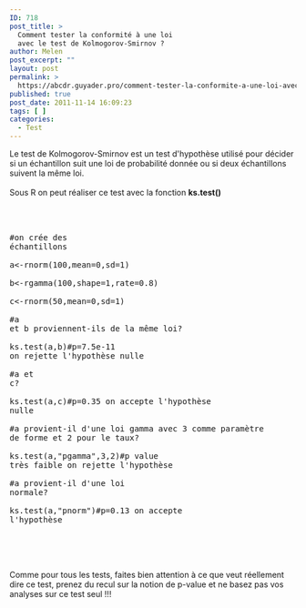 ```yaml
---
ID: 718
post_title: >
  Comment tester la conformité à une loi
  avec le test de Kolmogorov-Smirnov ?
author: Melen
post_excerpt: ""
layout: post
permalink: >
  https://abcdr.guyader.pro/comment-tester-la-conformite-a-une-loi-avec-le-test-de-kolmogorov-smirnov/
published: true
post_date: 2011-11-14 16:09:23
tags: [ ]
categories:
  - Test
---
```

Le test de Kolmogorov-Smirnov est un test d'hypothèse utilisé pour décider si un échantillon suit une loi de probabilité donnée ou si deux échantillons suivent la même loi.<br /><br />Sous R on peut réaliser ce test avec la fonction <strong>ks.test()</strong><br /><br /> <pre lang='rsplus'><br /><br />#on crée des échantillons<br /><br />a&lt;-rnorm(100,mean=0,sd=1)<br /><br />b&lt;-rgamma(100,shape=1,rate=0.8)<br /><br />c&lt;-rnorm(50,mean=0,sd=1)<br /><br />#a et b proviennent-ils de la même loi?<br /><br />ks.test(a,b)#p=7.5e-11 on rejette l'hypothèse nulle<br /><br />#a et c?<br /><br />ks.test(a,c)#p=0.35 on accepte l'hypothèse nulle<br /><br />#a provient-il d'une loi gamma avec 3 comme paramètre de forme et 2 pour le taux?<br /><br />ks.test(a,"pgamma",3,2)#p value très faible on rejette l'hypothèse<br /><br />#a provient-il d'une loi normale?<br /><br />ks.test(a,"pnorm")#p=0.13 on accepte l'hypothèse<br /><br /> <br /></pre> <br /><br />Comme pour tous les tests, faites bien attention à ce que veut réellement dire ce test, prenez du recul sur la notion de p-value et ne basez pas vos analyses sur ce test seul !!!